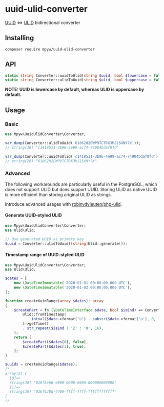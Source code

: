 # uuid-ulid-converter

[UUID](https://datatracker.ietf.org/doc/html/rfc4122) &lt;=&gt; [ULID](https://github.com/ulid/spec) bidirectional converter

## Installing

```
composer require mpyw/uuid-ulid-converter
```

## API

```php
static string Converter::uuidToUlid(string $uuid, bool $lowercase = false)
static string Converter::ulidToUuid(string $ulid, bool $uppercase = false)
```

**NOTE: UUID is lowercase by default, whereas ULID is uppercase by default.**

## Usage

### Basic

```php
use Mpyw\UuidUlidConverter\Converter;

var_dump(Converter::ulidToUuid('61862H2EWP9TCTRX3MJ15XNY7X'));
// string(36) "c1418511-3b96-4e99-ac74-74904bdaf8fd"

var_dump(Converter::uuidToUlid('c1418511-3b96-4e99-ac74-74904bdaf8fd'));
// string(26) "61862H2EWP9TCTRX3MJ15XNY7X"
```

### Advanced

The following workarounds are particularly useful in the PostgreSQL,
which does not support ULID but does support UUID.
Storing ULID as native UUID is more efficient than storing original ULID as strings.

Introduce advanced usages with [robinvdvleuten/php-ulid](https://github.com/robinvdvleuten/php-ulid).

#### Generate UUID-styled ULID

```php
use Mpyw\UuidUlidConverter\Converter;
use Ulid\Ulid;

// Use generated UUID as primary key
$uuid = Converter::ulidToUuid((string)Ulid::generate());
```

#### Timestamp range of UUID-styled ULID

```php
use Mpyw\UuidUlidConverter\Converter;
use Ulid\Ulid;

$dates = [
    new \DateTimeImmutable('2020-01-01 00:00:00.000 UTC'),
    new \DateTimeImmutable('2020-01-02 00:00:00.000 UTC'),
];

function createUuidRange(array $dates): array
{
    $createPart = fn (\DateTimeInterface $date, bool $isEnd) => Converter::ulidToUuid(
        Ulid::fromTimestamp(
            intval($date->format('U') . substr($date->format('u'), 0, 3)),
        )->getTime()
        . str_repeat($isEnd ? 'Z' : '0', 16),
    );
    return [
        $createPart($dates[0], false),
        $createPart($dates[1], true),
    ];
}

$uuids = createUuidRange($dates);
/*
array(2) {
  [0]=>
  string(36) "016f5e66-e800-0000-0000-000000000000"
  [1]=>
  string(36) "016f638d-4400-ffff-ffff-ffffffffffff"
}
*/
```
